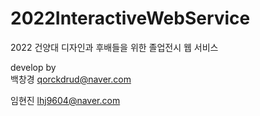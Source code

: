 # 2022InteractiveWebService

2022 건양대 디자인과 후배들을 위한 졸업전시 웹 서비스

develop by       
   백창경
   qorckdrud@naver.com
   
   임현진
   lhj9604@naver.com


